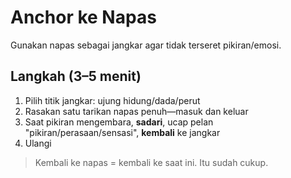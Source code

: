 # Anchor ke Napas

Gunakan napas sebagai jangkar agar tidak terseret pikiran/emosi.

## Langkah (3–5 menit)

1. Pilih titik jangkar: ujung hidung/dada/perut
2. Rasakan satu tarikan napas penuh—masuk dan keluar
3. Saat pikiran mengembara, **sadari**, ucap pelan "pikiran/perasaan/sensasi", **kembali** ke jangkar
4. Ulangi

> Kembali ke napas = kembali ke saat ini. Itu sudah cukup.
